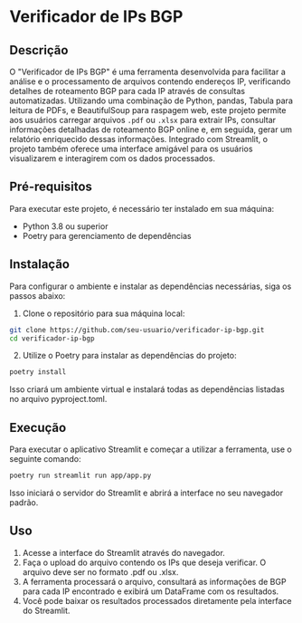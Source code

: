# Verificador de IPs BGP

## Descrição

O "Verificador de IPs BGP" é uma ferramenta desenvolvida para facilitar a análise e o processamento de arquivos contendo endereços IP, verificando detalhes de roteamento BGP para cada IP através de consultas automatizadas. Utilizando uma combinação de Python, pandas, Tabula para leitura de PDFs, e BeautifulSoup para raspagem web, este projeto permite aos usuários carregar arquivos `.pdf` ou `.xlsx` para extrair IPs, consultar informações detalhadas de roteamento BGP online e, em seguida, gerar um relatório enriquecido dessas informações. Integrado com Streamlit, o projeto também oferece uma interface amigável para os usuários visualizarem e interagirem com os dados processados.

## Pré-requisitos

Para executar este projeto, é necessário ter instalado em sua máquina:

- Python 3.8 ou superior
- Poetry para gerenciamento de dependências

## Instalação

Para configurar o ambiente e instalar as dependências necessárias, siga os passos abaixo:

1. Clone o repositório para sua máquina local:

```bash
git clone https://github.com/seu-usuario/verificador-ip-bgp.git
cd verificador-ip-bgp
```

2. Utilize o Poetry para instalar as dependências do projeto:
```bash
poetry install
```
Isso criará um ambiente virtual e instalará todas as dependências listadas no arquivo pyproject.toml.

## Execução

Para executar o aplicativo Streamlit e começar a utilizar a ferramenta, use o seguinte comando:
```bash
poetry run streamlit run app/app.py
```
Isso iniciará o servidor do Streamlit e abrirá a interface no seu navegador padrão.

## Uso
1. Acesse a interface do Streamlit através do navegador.
2. Faça o upload do arquivo contendo os IPs que deseja verificar. O arquivo deve ser no formato .pdf ou .xlsx.
3. A ferramenta processará o arquivo, consultará as informações de BGP para cada IP encontrado e exibirá um DataFrame com os resultados.
4. Você pode baixar os resultados processados diretamente pela interface do Streamlit.